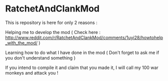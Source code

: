 RatchetAndClankMod
==================


This is repository is here for only 2 reasons :

Helping me to develop the mod ( Check here : http://www.reddit.com/r/RatchetAndClankMod/comments/1uyi28/howtohelp_with_the_mod/ )

Learning how to do what I have done in the mod ( Don't forget to ask me if you don't understand something )

If you intend to compile it and claim that you made it, I will call my 100 war monkeys and attack you !
